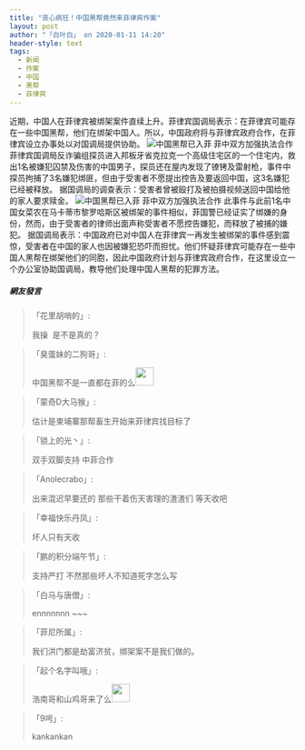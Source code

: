 ```yaml
---
title: "丧心病狂！中国黑帮竟然来菲律宾作案"
layout: post
author: "「白叶白」 on 2020-01-11 14:20"
header-style: text
tags:
  - 新闻
  - 作案
  - 中国
  - 黑帮
  - 菲律宾
---
```


近期，中国人在菲律宾被绑架案件直续上升。菲律宾国调局表示：在菲律宾可能存在一些中国黑帮，他们在绑架中国人。所以，中国政府将与菲律宾政府合作，在菲律宾设立办事处以对国调局提供协助。
<img src="http://images.feileyuan.com/images/ueditor/202001111417000033.png" title="中国黑帮已入菲 菲中双方加强执法合作" alt="中国黑帮已入菲 菲中双方加强执法合作">
菲律宾国调局反诈骗组探员进入邦板牙省克拉克一个高级住宅区的一个住宅内，救出1名被嫌犯囚禁及伤害的中国男子，探员还在屋内发现了镣铐及雷射枪，事件中探员拘捕了3名嫌犯绑匪，但由于受害者不愿提出控告及要返回中国，这3名嫌犯已经被释放。
据国调局的调查表示：受害者曾被殴打及被拍摄视频送回中国给他的家人要求赎金。
<img src="http://images.feileyuan.com/images/ueditor/202001111417000046.png" title="中国黑帮已入菲 菲中双方加强执法合作" alt="中国黑帮已入菲 菲中双方加强执法合作">
此事件与此前1名中国女菜农在马卡蒂市黎罗哈斯区被绑架的事件相似，菲国警已经证实了绑嫌的身份，然而，由于受害者的律师出面声称受害者不愿控告嫌犯，而释放了被捕的嫌犯。
据国调局表示：中国政府已对中国人在菲律宾一再发生被绑架的事件感到震惊，受害者在中国的家人也因被嫌犯恐吓而担忧。他们怀疑菲律宾可能存在一些中国人黑帮在绑架他们的同胞，因此中国政府计划与菲律宾政府合作，在这里设立一个办公室协助国调局，教导他们处理中国人黑帮的犯罪方法。

##### 網友發言 
> 「花里胡哨的」:
> <p>我操&nbsp; 是不是真的？</p>

> 「臭蛋妹的二狗哥」:
> <p>中国黑帮不是一直都在菲的么<img src="http://images.feileyuan.com/images/ueditor/dialogs/emotion/images/default/df_008.gif" width="32" height="32"></p>

> 「蒙奇D大马猴」:
> <p>估计是柬埔寨那帮畜生开始来菲律宾找目标了</p>

> 「锁上的光丶」:
> <p>双手双脚支持 中菲合作</p>

> 「Anolecrabo」:
> <p>出来混迟早要还的 那些干着伤天害理的渣渣们 等天收吧</p>

> 「幸福快乐丹凤」:
> <p>坏人只有天收</p>

> 「鹏的积分端午节」:
> <p>支持严打 不然那些坏人不知道死字怎么写</p>

> 「白马与唐僧」:
> <p>ennnnnnn ~~~</p>

> 「菲尼所属」:
> <p>我们洪门都是劫富济贫，绑架案不是我们做的。</p>


> 「起个名字叫哦」:
> <p>浩南哥和山鸡哥来了么<img src="http://images.feileyuan.com/images/ueditor/dialogs/emotion/images/default/df_008.gif" width="32" height="32"></p>

> 「9呺」:
> <p>kankankan&nbsp;</p>


